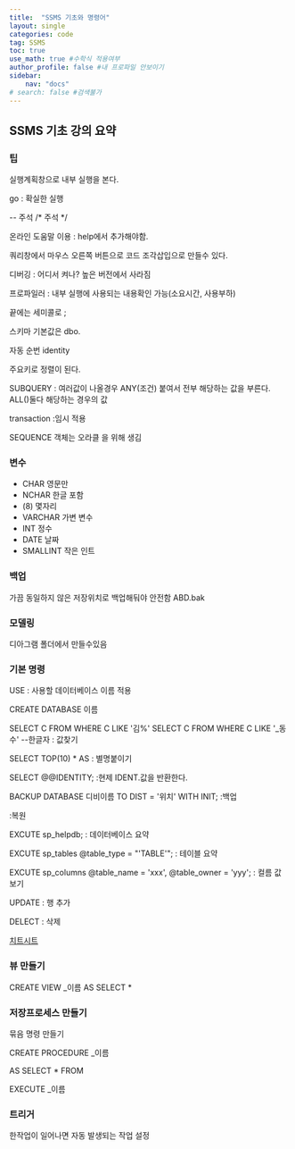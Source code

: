```yaml
---
title:  "SSMS 기초와 명령어"
layout: single
categories: code
tag: SSMS
toc: true
use_math: true #수학식 적용여부
author_profile: false #내 프로파일 안보이기
sidebar:
    nav: "docs" 
# search: false #검색불가
---
```


## SSMS 기초 강의 요약
### 팁
실행계획창으로 내부 실행을 본다.

go
: 확실한 실행

-- 주석
/*
주석
*/

온라인 도움말 이용
: help에서 추가해야함.

쿼리창에서 마우스 오른쪽 버튼으로 코드 조각삽입으로 만들수 있다.

디버깅 
: 어디서 켜나? 높은 버전에서 사라짐

프로파일러
: 내부 실행에 사용되는 내용확인 가능(소요시간, 사용부하)

끝에는 세미콜로 ;

스키마 기본값은 dbo.

자동 순번 identity

주요키로 정렬이 된다.

SUBQUERY
: 여러값이 나올경우 ANY(조건) 붙여서 전부 해당하는 값을 부른다. ALL()둘다 해당하는 경우의 값

transaction 
:임시 적용

SEQUENCE 객체는 오라클 을 위해 생김

### 변수
* CHAR 영문만 
* NCHAR 한글 포함
* (8) 몇자리
* VARCHAR 가변 변수
* INT 정수
* DATE 날짜
* SMALLINT 작은 인트

### 백업

가끔 동일하지 않은 저장위치로 백업해둬야 안전함
ABD.bak

### 모델링
디아그램 폴더에서 만들수있음

### 기본 명령
USE
: 사용할 데이터베이스 이름 적용

CREATE DATABASE 이름

SELECT C FROM WHERE C LIKE '김%' 
SELECT C FROM WHERE C LIKE '_동수' --한글자
: 값찾기

SELECT TOP(10) * AS
: 별명붙이기

SELECT @@IDENTITY;
:현제 IDENT.값을 반환한다.

BACKUP DATABASE 디비이름 TO DIST = '위치' WITH INIT;
:백업


:복원

EXCUTE sp_helpdb;
: 데이터베이스 요약

EXCUTE sp_tables 
    @table_type = "'TABLE'";
: 테이블 요약

EXCUTE sp_columns 
    @table_name = 'xxx',
    @table_owner = 'yyy';
: 컬름 값 보기

UPDATE 
: 행 추가

DELECT
: 삭제



[치트시트](D:\python\SQL-cheat-sheet.pdf)
### 뷰 만들기
CREATE VIEW _이름
AS SELECT *

### 저장프로세스 만들기
묶음 명령 만들기

CREATE PROCEDURE _이름

AS  SELECT * FROM

EXECUTE _이름

### 트리거
한작업이 일어나면 자동 발생되는 작업 설정


